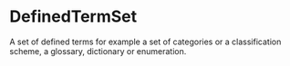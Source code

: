 # DefinedTermSet

A set of defined terms for example a set of categories or a classification scheme, a glossary, dictionary or enumeration.
